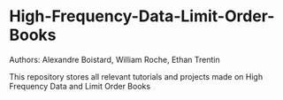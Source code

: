 # High-Frequency-Data-Limit-Order-Books

Authors: Alexandre Boistard, William Roche, Ethan Trentin

This repository stores all relevant tutorials and projects made on High Frequency Data and Limit Order Books
